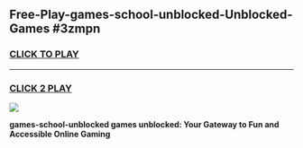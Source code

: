 
## Free-Play-games-school-unblocked-Unblocked-Games #3zmpn
<h3>
<a href="https://news.freeplayer.one?title=games-school-unblocked&ref=8M">CLICK TO PLAY</a></h3>
<hr>

<h3>
<a href="https://news.freeplayer.one?title=games-school-unblocked&ref=8M">CLICK 2 PLAY</a>
  
</h3>

<a href="https://news.freeplayer.one?title=games-school-unblocked&ref=8M"><img src="https://clearcache.store/games.png"></a>


**games-school-unblocked games unblocked: Your Gateway to Fun and Accessible Online Gaming**
